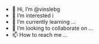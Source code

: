 - 👋 Hi, I’m @vinslebg
- 👀 I’m interested i 
- 🌱 I’m currently learning ...
- 💞️ I’m looking to collaborate on ...
- 📫 How to reach me ...

<!---
vinslebg/vinslebg is a ✨ special ✨ repository because its `README.md` (this file) appears on your GitHub profile.
You can click the Preview link to take a look at your changes.
--->
